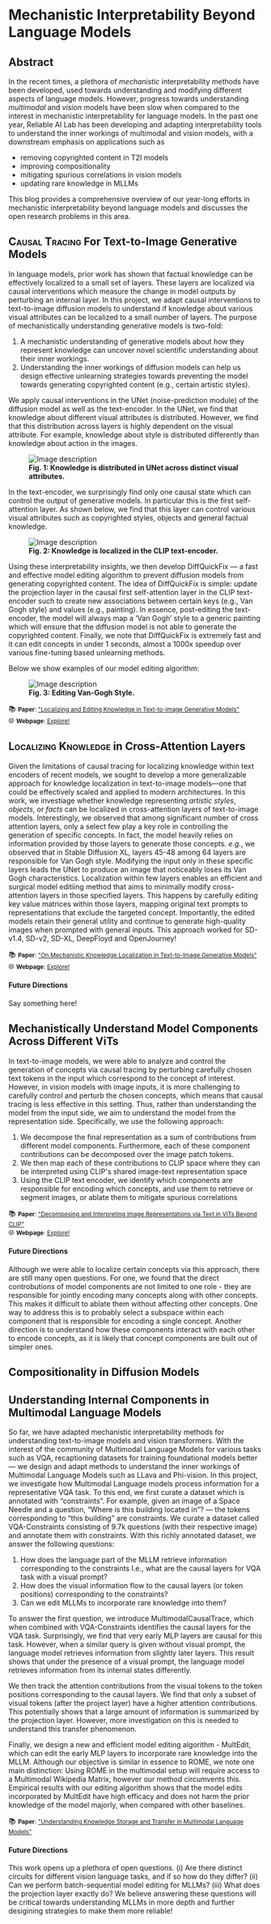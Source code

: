 # Mechanistic Interpretability Beyond Language Models

## Abstract

In the recent times, a plethora of *mechanistic* interpretability methods have been developed, used towards understanding and modifying different aspects of language models. However, progress towards understanding *multimodal* and *vision* models have been slow when compared to the interest in mechanistic interpretability for language models.
In the past one year, Reliable AI Lab has been developing and adapting interpretability tools to understand the inner workings of multimodal and vision models, with a downstream emphasis on applications such as
+ removing copyrighted content in T2I models
+ improving compositionality
+ mitigating spurious correlations in vision models
+ updating rare knowledge in MLLMs

This blog provides a comprehensive overview of our year-long efforts in mechanistic interpretability beyond language models and discusses the open research problems in this area.


## <span style="font-variant: small-caps;">Causal Tracing</span> For Text-to-Image Generative Models
In language models, prior work has shown that factual knowledge can be effectively localized to a small set of layers. These layers are localized via causal interventions which measure the change in model outputs by perturbing an internal layer. In this project, we adapt causal interventions to text-to-image diffusion models to understand if knowledge about various visual attributes can be localized to a small number of layers. The purpose of mechanistically understanding generative models is two-fold: 

1. A mechanistic understanding of generative models about how they represent knowledge can uncover novel scientific understanding about their inner workings.
2. Understanding the inner workings of diffusion models can help us design effective unlearning strategies towards preventing the model towards generating copyrighted content (e.g., certain artistic styles).

We apply causal interventions in the UNet (noise-prediction module) of the diffusion model as well as the text-encoder. In the UNet, we find that knowledge about different visual attributes is distributed. However, we find that this distribution across layers is highly dependent on the visual attribute. For example, knowledge about style is distributed differently than knowledge about action in the images.

<figure>
  <img src="/images/Unet.png" alt="Image description">
  <figcaption><b>Fig. 1: Knowledge is distributed in UNet across distinct visual attributes. </b></figcaption>
</figure>


In the text-encoder, we surprisingly find only one causal state which can control the output of generative models. In particular this is the first self-attention layer. As shown below, we find that this layer can control various visual attributes such as copyrighted styles, objects and general factual knowledge. 

<figure>
  <img src="/images/text.png" alt="Image description">
  <figcaption><b>Fig. 2: Knowledge is localized in the CLIP text-encoder. </b></figcaption>
</figure>


Using these interpretability insights, we then develop DiffQuickFix — a fast and effective model editing algorithm to prevent diffusion models from generating copyrighted content. The idea of DiffQuickFix is simple: update the projection layer in the causal first self-attention layer in the CLIP text-encoder such to create new associations between certain keys (e.g., Van Gogh style) and values (e.g., painting). In essence, post-editing the text-encoder, the model will always map a ‘Van Gogh’ style to a generic painting which will ensure that the diffusion model is not able to generate the copyrighted content.  Finally, we note that DiffQuickFix is extremely fast and it can edit concepts in under 1 seconds, almost a 1000x speedup over various fine-tuning based unlearning methods. 

Below we show examples of our model editing algorithm: 

<figure>
  <img src="/images/single_vangogh.png" alt="Image description">
  <figcaption><b>Fig. 3: Editing Van-Gogh Style. </b></figcaption>
</figure>


📚 <small> **Paper**: ["Localizing and Editing Knowledge in Text-to-Image Generative Models"](https://openreview.net/pdf?id=Qmw9ne6SOQ) </small><br>
🌐 <small> **Webpage**: [Explore!](https://samyadeepbasu.github.io/causal-knowledge-localization.github.io/)</small>

## <span style="font-variant: small-caps;">Localizing Knowledge</span>  in Cross-Attention Layers

Given the limitations of causal tracing for localizing knowledge within text encoders of recent models, we sought to develop a more generalizable approach for knowledge localization in text-to-image models—one that could be effectively scaled and applied to modern architectures. In this work, we investiage whether knowledge representing *artistic styles*, *objects*, or *facts* can be localized in cross-attention layers of text-to-image models. Interestingly, we observed that among significant number of cross attention layers, only a select few play a key role in controlling the generation of specific concepts. In fact, the model heavily relies on information provided by those layers to generate those concepts. *e.g.*, we observed that in Stable Diffusion XL, layers 45-48 among 64 layers are responsible for Van Gogh style. Modifying the input only in these specific layers leads the UNet to produce an image that noticeably loses its Van Gogh characteristics. Localization within few layers enables an efficient and surgical model editiing method that aims to minimally modify cross-attention layers in those specified layers. This happens by carefully editing key value matrices within those layers, mapping original text prompts to representations that exclude the targeted concept. Importantly, the edited models retain their general utility and continue to generate high-quality images when prompted with general inputs. This approach worked for SD-v1.4, SD-v2, SD-XL, DeepFloyd and OpenJourney!

📚 <small> **Paper**: ["On Mechanistic Knowledge Localization in Text-to-Image Generative Models"](https://proceedings.mlr.press/v235/basu24b.html) </small><br>
🌐 <small> **Webpage**: [Explore!](https://t2i-knowledge-localization.github.io)</small>

#### Future Directions

Say something here!

## Mechanistically Understand Model Components Across Different ViTs

In text-to-image models, we were able to analyze and control the generation of concepts via causal tracing by perturbing carefully chosen text tokens in the input which correspond to the concept of interest. However, in vision models with image inputs, it is more challenging to carefully control and perturb the chosen concepts, which means that causal tracing is less effective in this setting. Thus, rather than understanding the model from the input side, we aim to understand the model from the representation side. Specifically, we use the following approach:

1. We decompose the final representation as a sum of contributions from different model components. Furthermore, each of these component contributions can be decomposed over the image patch tokens.
2. We then map each of these contributions to CLIP space where they can be interpreted using CLIP's shared image-text representation space
3. Using the CLIP text encoder, we identify which components are responsible for encoding which concepts, and use them to retrieve or segment images, or ablate them to mitigate spurious correlations

📚 <small> **Paper**: ["Decomposing and Interpreting Image Representations via Text in ViTs Beyond CLIP"](https://openreview.net/forum?id=Vhh7ONtfvV) </small><br>
🌐 <small> **Webpage**: [Explore!](https://sriram.live/vit-decompose/)</small>

#### Future Directions

Although we were able to localize certain concepts via this approach, there are still many open questions. For one, we found that the direct controbutions of model components are not limited to one role - they are responsible for jointly encoding many concepts along with other concepts. This makes it difficult to ablate them without affecting other concepts. One way to address this is to probably select a subspace within each component that is responsible for encoding a single concept. Another direction is to understand how these components interact with each other to encode concepts, as it is likely that concept components are built out of simpler ones.


## Compositionality in Diffusion Models

## Understanding Internal Components in Multimodal Language Models

So far, we have adapted mechanistic interpretability methods for understanding text-to-image models and vision transformers. With the interest of the community of Multimodal Language Models for various tasks such as VQA, recaptioning datasets for training foundational models better — we design and adapt methods to understand the inner workings of Multimodal Language Models such as LLava and Phi-vision.  In this project, we investigate how Multimodal Language models process information for a representative VQA task. To this end, we first curate a dataset which is annotated with “constraints”. For example, given an image of a Space Needle and a question, “Where is this building located in”? — the tokens corresponding to “this building” are constraints.  We curate a dataset called VQA-Constraints consisting of 9.7k questions (with their respective image) and annotate them with constraints.  With this richly annotated dataset, we answer the following questions:

1. How does the language part of the MLLM retrieve information corresponding to the constraints I.e., what are the causal layers for VQA task with a visual prompt?
2. How does the visual information flow to the causal layers (or token positions) corresponding to the constraints?
3. Can we edit MLLMs to incorporate rare knowledge into them? 


To answer the first question, we introduce MultimodalCausalTrace, which when combined with VQA-Constraints identifies the causal layers for the VQA task. Surprisingly, we find that very early MLP layers are causal for this task. However, when a similar query is given without visual prompt, the language model retrieves information from slightly later layers. This result shows that under the presence of a visual prompt, the language model retrieves information from its internal states differently. 


We then track the attention contributions from the visual tokens to the token positions corresponding to the causal layers. We find that only a subset of visual tokens (after the project layer) have a higher attention contributions. This potentially shows that a large amount of information is summarized by the projection layer. However, more investigation on this is needed to understand this transfer phenomenon.


Finally, we design a new and efficient model editing algorithm - MultEdit, which can edit the early MLP layers to incorporate rare knowledge into the MLLM. Although our objective is similar in essence to ROME, we note one main distinction:   Using ROME in the multimodal setup will require access to a Multimodal Wikipedia Matrix, however our method circumvents this. Empirical results with our editing algorithm shows that the model edits incorporated by MultEdit have high efficacy and does not harm the prior knowledge of the model majorly, when compared with other baselines.

📚 <small> **Paper**: ["Understanding Knowledge Storage and Transfer in Multimodal Language Models"](https://arxiv.org/abs/2406.04236) </small><br>

#### Future Directions

This work opens up a plethora of open questions. (i) Are there distinct circuits for different vision language tasks, and if so how do they differ? (ii) Can we perform batch-sequential model editing for MLLMs? (iii) What does the projection layer exactly do? We believe answering these questions will be critical towards understanding MLLMs in more depth and further desigining strategies to make them more reliable!
